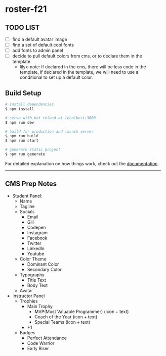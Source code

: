 # roster-f21

## TODO LIST
- [ ] find a default avatar image
- [ ] find a set of default cool fonts
- [ ] add fonts to admin panel
- [ ] decide to pull default colors from cms, or to declare them in the template
  - lilyx-note: If declared in the cms, there will be less code in the template, if declared in the template, we will need to use a conditional to set up a default color. 
## Build Setup

```bash
# install dependencies
$ npm install

# serve with hot reload at localhost:3000
$ npm run dev

# build for production and launch server
$ npm run build
$ npm run start

# generate static project
$ npm run generate
```

For detailed explanation on how things work, check out the [documentation](https://nuxtjs.org).

---
## CMS Prep Notes
- Student Panel:
  - Name
  - Tagline
  - Socials
    - Email
    - GH
    - Codepen
    - Instagram
    - Facebook
    - Twitter
    - LinkedIn
    - Youtube
  - Color Theme
    - Dominant Color
    - Secondary Color
  - Typography
    - Title Text
    - Body Text
  - Avatar
- Instructor Panel
  - Trophies
    - Main Trophy
      - MVP(Most Valuable Programmer) (icon + text)
      - Coach of the Year (icon + text)
      - Special Teams (icon + text)
    - +1
  - Badges
    - Perfect Attendance
    - Code Warrior
    - Early Riser
  